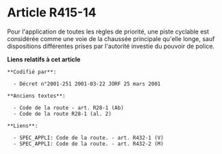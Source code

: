 # Article R415-14

Pour l'application de toutes les règles de priorité, une piste cyclable est considérée comme une voie de la chaussée
principale qu'elle longe, sauf dispositions différentes prises par l'autorité investie du pouvoir de police.

**Liens relatifs à cet article**

	**Codifié par**:

	  - Décret n°2001-251 2001-03-22 JORF 25 mars 2001

	**Anciens textes**:

	  - Code de la route - art. R28-1 (Ab)
	  - Code de la route R28-1 (al. 2)

	**Liens**:

	  - SPEC_APPLI: Code de la route. - art. R432-1 (V)
	  - SPEC_APPLI: Code de la route. - art. R432-2 (M)
